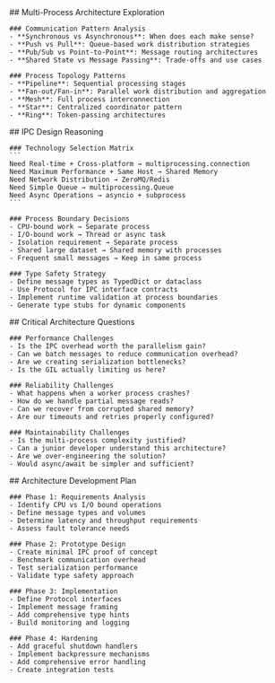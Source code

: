 <thought>
  <exploration>
    ## Multi-Process Architecture Exploration
    
    ### Communication Pattern Analysis
    - **Synchronous vs Asynchronous**: When does each make sense?
    - **Push vs Pull**: Queue-based work distribution strategies
    - **Pub/Sub vs Point-to-Point**: Message routing architectures
    - **Shared State vs Message Passing**: Trade-offs and use cases
    
    ### Process Topology Patterns
    - **Pipeline**: Sequential processing stages
    - **Fan-out/Fan-in**: Parallel work distribution and aggregation
    - **Mesh**: Full process interconnection
    - **Star**: Centralized coordinator pattern
    - **Ring**: Token-passing architectures
  </exploration>
  
  <reasoning>
    ## IPC Design Reasoning
    
    ### Technology Selection Matrix
    ```
    Need Real-time + Cross-platform → multiprocessing.connection
    Need Maximum Performance + Same Host → Shared Memory
    Need Network Distribution → ZeroMQ/Redis
    Need Simple Queue → multiprocessing.Queue
    Need Async Operations → asyncio + subprocess
    ```
    
    ### Process Boundary Decisions
    - CPU-bound work → Separate process
    - I/O-bound work → Thread or async task
    - Isolation requirement → Separate process
    - Shared large dataset → Shared memory with processes
    - Frequent small messages → Keep in same process
    
    ### Type Safety Strategy
    - Define message types as TypedDict or dataclass
    - Use Protocol for IPC interface contracts
    - Implement runtime validation at process boundaries
    - Generate type stubs for dynamic components
  </reasoning>
  
  <challenge>
    ## Critical Architecture Questions
    
    ### Performance Challenges
    - Is the IPC overhead worth the parallelism gain?
    - Can we batch messages to reduce communication overhead?
    - Are we creating serialization bottlenecks?
    - Is the GIL actually limiting us here?
    
    ### Reliability Challenges
    - What happens when a worker process crashes?
    - How do we handle partial message reads?
    - Can we recover from corrupted shared memory?
    - Are our timeouts and retries properly configured?
    
    ### Maintainability Challenges
    - Is the multi-process complexity justified?
    - Can a junior developer understand this architecture?
    - Are we over-engineering the solution?
    - Would async/await be simpler and sufficient?
  </challenge>
  
  <plan>
    ## Architecture Development Plan
    
    ### Phase 1: Requirements Analysis
    - Identify CPU vs I/O bound operations
    - Define message types and volumes
    - Determine latency and throughput requirements
    - Assess fault tolerance needs
    
    ### Phase 2: Prototype Design
    - Create minimal IPC proof of concept
    - Benchmark communication overhead
    - Test serialization performance
    - Validate type safety approach
    
    ### Phase 3: Implementation
    - Define Protocol interfaces
    - Implement message framing
    - Add comprehensive type hints
    - Build monitoring and logging
    
    ### Phase 4: Hardening
    - Add graceful shutdown handlers
    - Implement backpressure mechanisms
    - Add comprehensive error handling
    - Create integration tests
  </plan>
</thought>